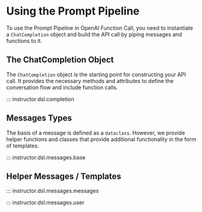 # Using the Prompt Pipeline

To use the Prompt Pipeline in OpenAI Function Call, you need to instantiate a `ChatCompletion` object and build the API call by piping messages and functions to it.

## The ChatCompletion Object

The `ChatCompletion` object is the starting point for constructing your API call. It provides the necessary methods and attributes to define the conversation flow and include function calls.

::: instructor.dsl.completion

## Messages Types

The basis of a message is defined as a `dataclass`. However, we provide helper functions and classes that provide additional functionality in the form of templates. 

::: instructor.dsl.messages.base

## Helper Messages / Templates

::: instructor.dsl.messages.messages

::: instructor.dsl.messages.user